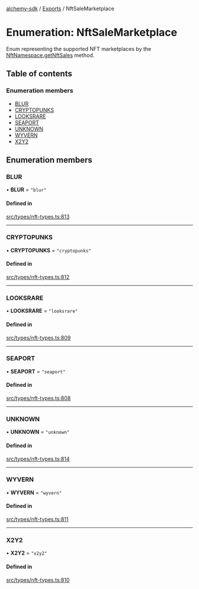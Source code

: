[alchemy-sdk](../README.md) / [Exports](../modules.md) / NftSaleMarketplace

# Enumeration: NftSaleMarketplace

Enum representing the supported NFT marketplaces by the
[NftNamespace.getNftSales](../classes/NftNamespace.md#getnftsales) method.

## Table of contents

### Enumeration members

- [BLUR](NftSaleMarketplace.md#blur)
- [CRYPTOPUNKS](NftSaleMarketplace.md#cryptopunks)
- [LOOKSRARE](NftSaleMarketplace.md#looksrare)
- [SEAPORT](NftSaleMarketplace.md#seaport)
- [UNKNOWN](NftSaleMarketplace.md#unknown)
- [WYVERN](NftSaleMarketplace.md#wyvern)
- [X2Y2](NftSaleMarketplace.md#x2y2)

## Enumeration members

### BLUR

• **BLUR** = `"blur"`

#### Defined in

[src/types/nft-types.ts:813](https://github.com/alchemyplatform/alchemy-sdk-js/blob/ae0aa3f0/src/types/nft-types.ts#L813)

___

### CRYPTOPUNKS

• **CRYPTOPUNKS** = `"cryptopunks"`

#### Defined in

[src/types/nft-types.ts:812](https://github.com/alchemyplatform/alchemy-sdk-js/blob/ae0aa3f0/src/types/nft-types.ts#L812)

___

### LOOKSRARE

• **LOOKSRARE** = `"looksrare"`

#### Defined in

[src/types/nft-types.ts:809](https://github.com/alchemyplatform/alchemy-sdk-js/blob/ae0aa3f0/src/types/nft-types.ts#L809)

___

### SEAPORT

• **SEAPORT** = `"seaport"`

#### Defined in

[src/types/nft-types.ts:808](https://github.com/alchemyplatform/alchemy-sdk-js/blob/ae0aa3f0/src/types/nft-types.ts#L808)

___

### UNKNOWN

• **UNKNOWN** = `"unknown"`

#### Defined in

[src/types/nft-types.ts:814](https://github.com/alchemyplatform/alchemy-sdk-js/blob/ae0aa3f0/src/types/nft-types.ts#L814)

___

### WYVERN

• **WYVERN** = `"wyvern"`

#### Defined in

[src/types/nft-types.ts:811](https://github.com/alchemyplatform/alchemy-sdk-js/blob/ae0aa3f0/src/types/nft-types.ts#L811)

___

### X2Y2

• **X2Y2** = `"x2y2"`

#### Defined in

[src/types/nft-types.ts:810](https://github.com/alchemyplatform/alchemy-sdk-js/blob/ae0aa3f0/src/types/nft-types.ts#L810)
